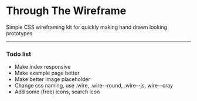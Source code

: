 # Through The Wireframe
Simple CSS wireframing kit for quickly making hand drawn looking prototypes

*** 

### Todo list

* Make index responsive
* Make example page better
* Make better image placeholder
* Change css naming, use .wire, .wire--round, .wire--js, wire--cray
* Add some (free) icons, search icon